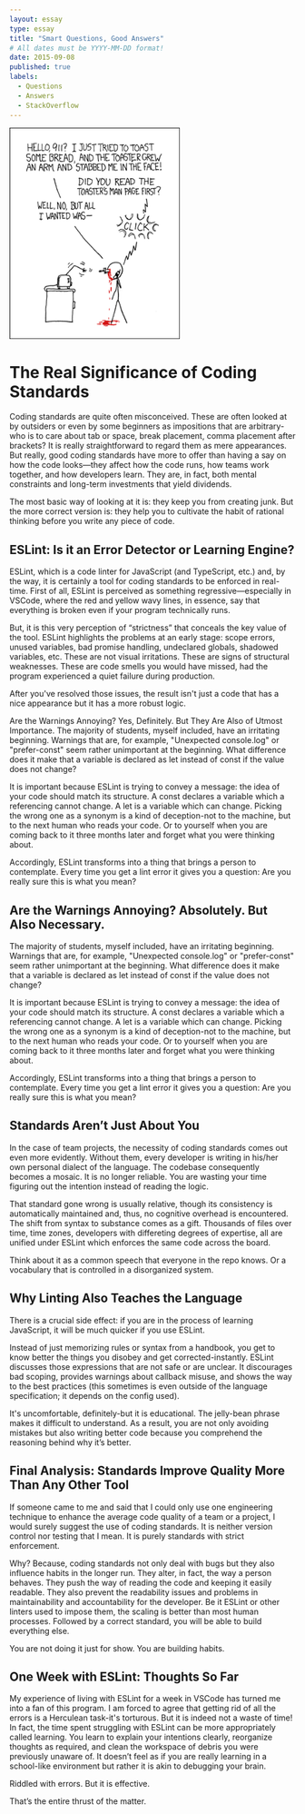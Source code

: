 ```yaml
---
layout: essay
type: essay
title: "Smart Questions, Good Answers"
# All dates must be YYYY-MM-DD format!
date: 2015-09-08
published: true
labels:
  - Questions
  - Answers
  - StackOverflow
---
```


<img width="300px" class="rounded float-start pe-4" src="../img/smart-questions/rtfm.png">

# The Real Significance of Coding Standards

Coding standards are quite often misconceived. These are often looked at by outsiders or even by some beginners as impositions that are arbitrary-who is to care about tab or space, break placement, comma placement after brackets? It is really straightforward to regard them as mere appearances. But really, good coding standards have more to offer than having a say on how the code looks—they affect how the code runs, how teams work together, and how developers learn. They are, in fact, both mental constraints and long-term investments that yield dividends.

The most basic way of looking at it is: they keep you from creating junk. But the more correct version is: they help you to cultivate the habit of rational thinking before you write any piece of code.


## ESLint: Is it an Error Detector or Learning Engine?

ESLint, which is a code linter for JavaScript (and TypeScript, etc.) and, by the way, it is certainly a tool for coding standards to be enforced in real-time. First of all, ESLint is perceived as something regressive—especially in VSCode, where the red and yellow wavy lines, in essence, say that everything is broken even if your program technically runs.

But, it is this very perception of “strictness” that conceals the key value of the tool. ESLint highlights the problems at an early stage: scope errors, unused variables, bad promise handling, undeclared globals, shadowed variables, etc. These are not visual irritations. These are signs of structural weaknesses. These are code smells you would have missed, had the program experienced a quiet failure during production.

After you've resolved those issues, the result isn't just a code that has a nice appearance but it has a more robust logic.

Are the Warnings Annoying? Yes, Definitely. But They Are Also of Utmost Importance.
The majority of students, myself included, have an irritating beginning. Warnings that are, for example, "Unexpected console.log" or "prefer-const" seem rather unimportant at the beginning. What difference does it make that a variable is declared as let instead of const if the value does not change?
 
It is important because ESLint is trying to convey a message: the idea of your code should match its structure. A const declares a variable which a referencing cannot change. A let is a variable which can change. Picking the wrong one as a synonym is a kind of deception-not to the machine, but to the next human who reads your code. Or to yourself when you are coming back to it three months later and forget what you were thinking about.

Accordingly, ESLint transforms into a thing that brings a person to contemplate. Every time you get a lint error it gives you a question: Are you really sure this is what you mean?

## Are the Warnings Annoying? Absolutely. But Also Necessary.

The majority of students, myself included, have an irritating beginning. Warnings that are, for example, "Unexpected console.log" or "prefer-const" seem rather unimportant at the beginning. What difference does it make that a variable is declared as let instead of const if the value does not change?
 
It is important because ESLint is trying to convey a message: the idea of your code should match its structure. A const declares a variable which a referencing cannot change. A let is a variable which can change. Picking the wrong one as a synonym is a kind of deception-not to the machine, but to the next human who reads your code. Or to yourself when you are coming back to it three months later and forget what you were thinking about.

Accordingly, ESLint transforms into a thing that brings a person to contemplate. Every time you get a lint error it gives you a question: Are you really sure this is what you mean?

## Standards Aren’t Just About You

In the case of team projects, the necessity of coding standards comes out even more evidently. Without them, every developer is writing in his/her own personal dialect of the language. The codebase consequently becomes a mosaic. It is no longer reliable. You are wasting your time figuring out the intention instead of reading the logic.

That standard gone wrong is usually relative, though its consistency is automatically maintained and, thus, no cognitive overhead is encountered. The shift from syntax to substance comes as a gift. Thousands of files over time, time zones, developers with differeting degrees of expertise, all are unified under ESLint which enforces the same code across the board.

Think about it as a common speech that everyone in the repo knows. Or a vocabulary that is controlled in a disorganized system.
## Why Linting Also Teaches the Language

There is a crucial side effect: if you are in the process of learning JavaScript, it will be much quicker if you use ESLint.

Instead of just memorizing rules or syntax from a handbook, you get to know better the things you disobey and get corrected-instantly. ESLint discusses those expressions that are not safe or are unclear. It discourages bad scoping, provides warnings about callback misuse, and shows the way to the best practices (this sometimes is even outside of the language specification; it depends on the config used).

It's uncomfortable, definitely-but it is educational. The jelly-bean phrase makes it difficult to understand. As a result, you are not only avoiding mistakes but also writing better code because you comprehend the reasoning behind why it’s better.

## Final Analysis: Standards Improve Quality More Than Any Other Tool

If someone came to me and said that I could only use one engineering technique to enhance the average code quality of a team or a project, I would surely suggest the use of coding standards. It is neither version control nor testing that I mean. It is purely standards with strict enforcement.

Why? Because, coding standards not only deal with bugs but they also influence habits in the longer run. They alter, in fact, the way a person behaves. They push the way of reading the code and keeping it easily readable. They also prevent the readability issues and problems in maintainability and accountability for the developer. Be it ESLint or other linters used to impose them, the scaling is better than most human processes. Followed by a correct standard, you will be able to build everything else.

You are not doing it just for show. You are building habits.

## One Week with ESLint: Thoughts So Far
My experience of living with ESLint for a week in VSCode has turned me into a fan of this program. I am forced to agree that getting rid of all the errors is a Herculean task-it's torturous. But it is indeed not a waste of time! In fact, the time spent struggling with ESLint can be more appropriately called learning. You learn to explain your intentions clearly, reorganize thoughts as required, and clean the workspace of debris you were previously unaware of. It doesn’t feel as if you are really learning in a school-like environment but rather it is akin to debugging your brain.

Riddled with errors. But it is effective.

That’s the entire thrust of the matter.
